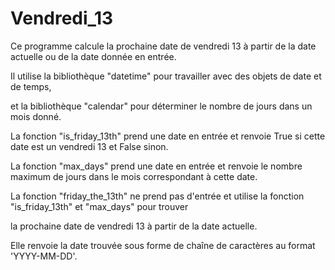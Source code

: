 # Vendredi_13

Ce programme calcule la prochaine date de vendredi 13 à partir de la date actuelle ou de la date donnée en entrée.

Il utilise la bibliothèque "datetime" pour travailler avec des objets de date et de temps, 

et la bibliothèque "calendar" pour déterminer le nombre de jours dans un mois donné.

La fonction "is_friday_13th" prend une date en entrée et renvoie True si cette date est un vendredi 13 et False sinon.

La fonction "max_days" prend une date en entrée et renvoie le nombre maximum de jours dans le mois correspondant à cette date.

La fonction "friday_the_13th" ne prend pas d'entrée et utilise la fonction "is_friday_13th" et "max_days" pour trouver

la prochaine date de vendredi 13 à partir de la date actuelle. 

Elle renvoie la date trouvée sous forme de chaîne de caractères au format 'YYYY-MM-DD'.
